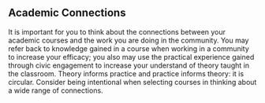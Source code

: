 ## Academic Connections

It is important for you to think about the connections between your academic courses and the work you are doing in the community. You may refer back to knowledge gained in a course when working in a community to increase your efficacy; you also may use the practical experience gained through civic engagement to increase your understand of theory taught in the classroom. Theory informs practice and practice informs theory: it is circular.  Consider being intentional when selecting courses in thinking about a wide range of connections.
